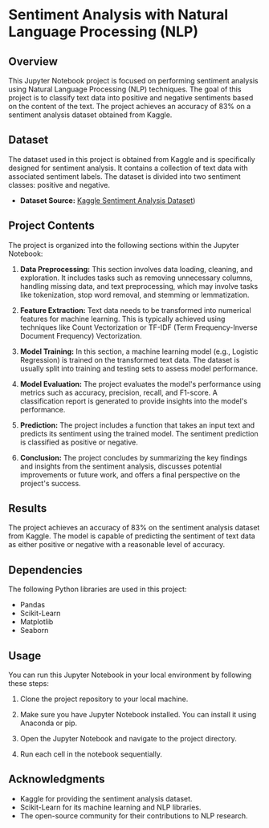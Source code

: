 # Sentiment Analysis with Natural Language Processing (NLP)

## Overview

This Jupyter Notebook project is focused on performing sentiment analysis using Natural Language Processing (NLP) techniques. The goal of this project is to classify text data into positive and negative sentiments based on the content of the text. The project achieves an accuracy of 83% on a sentiment analysis dataset obtained from Kaggle.

## Dataset

The dataset used in this project is obtained from Kaggle and is specifically designed for sentiment analysis. It contains a collection of text data with associated sentiment labels. The dataset is divided into two sentiment classes: positive and negative.

- **Dataset Source:** [Kaggle Sentiment Analysis Dataset](https://www.kaggle.com/datasets/abhi8923shriv/sentiment-analysis-dataset))

## Project Contents

The project is organized into the following sections within the Jupyter Notebook:

1. **Data Preprocessing:** This section involves data loading, cleaning, and exploration. It includes tasks such as removing unnecessary columns, handling missing data, and text preprocessing, which may involve tasks like tokenization, stop word removal, and stemming or lemmatization.

2. **Feature Extraction:** Text data needs to be transformed into numerical features for machine learning. This is typically achieved using techniques like Count Vectorization or TF-IDF (Term Frequency-Inverse Document Frequency) Vectorization.

3. **Model Training:** In this section, a machine learning model (e.g., Logistic Regression) is trained on the transformed text data. The dataset is usually split into training and testing sets to assess model performance.

4. **Model Evaluation:** The project evaluates the model's performance using metrics such as accuracy, precision, recall, and F1-score. A classification report is generated to provide insights into the model's performance.

5. **Prediction:** The project includes a function that takes an input text and predicts its sentiment using the trained model. The sentiment prediction is classified as positive or negative.

6. **Conclusion:** The project concludes by summarizing the key findings and insights from the sentiment analysis, discusses potential improvements or future work, and offers a final perspective on the project's success.

## Results

The project achieves an accuracy of 83% on the sentiment analysis dataset from Kaggle. The model is capable of predicting the sentiment of text data as either positive or negative with a reasonable level of accuracy.

## Dependencies

The following Python libraries are used in this project:

- Pandas
- Scikit-Learn
- Matplotlib
- Seaborn

## Usage

You can run this Jupyter Notebook in your local environment by following these steps:

1. Clone the project repository to your local machine.

2. Make sure you have Jupyter Notebook installed. You can install it using Anaconda or pip.

3. Open the Jupyter Notebook and navigate to the project directory.

4. Run each cell in the notebook sequentially.

## Acknowledgments

- Kaggle for providing the sentiment analysis dataset.
- Scikit-Learn for its machine learning and NLP libraries.
- The open-source community for their contributions to NLP research.
